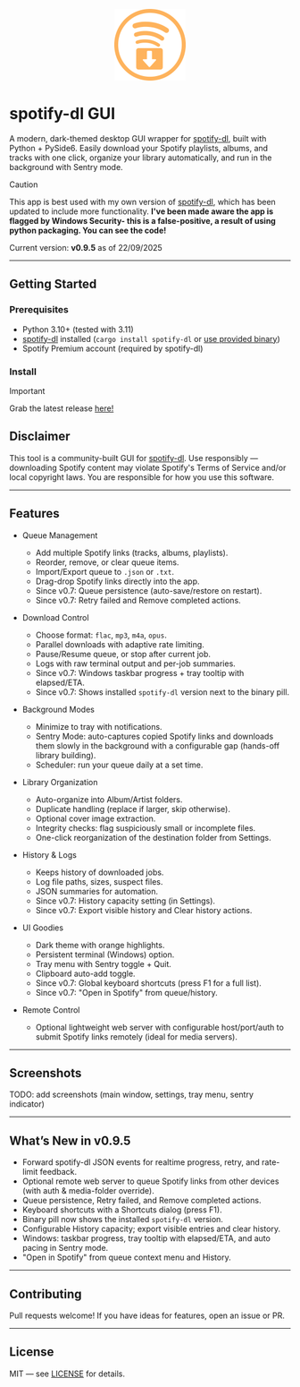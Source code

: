 <p align="center">
  <img src="assets/logo.png" alt="spotify-dl-gui logo" width="128"/>
</p>

# spotify-dl GUI

A modern, dark-themed desktop GUI wrapper for [spotify-dl](https://github.com/GuillemCastro/spotify-dl), built with Python + PySide6.
Easily download your Spotify playlists, albums, and tracks with one click, organize your library automatically, and run in the background with Sentry mode.

> [!CAUTION]
> This app is best used with my own version of [spotify-dl](https://github.com/z-er/spotify-dl), which has been updated to include more functionality.
> **I've been made aware the app is flagged by Windows Security- this is a false-positive, a result of using python packaging. You can see the code!**

Current version: **v0.9.5** as of 22/09/2025

---

## Getting Started

### Prerequisites
- Python 3.10+ (tested with 3.11)
- [spotify-dl](https://github.com/GuillemCastro/spotify-dl) installed (`cargo install spotify-dl` or [use provided binary](https://github.com/z-er/spotify-dl))
- Spotify Premium account (required by spotify-dl)

### Install
> [!IMPORTANT]
> Grab the latest release [here!](https://github.com/z-er/spotify-dl-gui/releases)

## Disclaimer

This tool is a community-built GUI for [spotify-dl](https://github.com/GuillemCastro/spotify-dl).
Use responsibly — downloading Spotify content may violate Spotify's Terms of Service and/or local copyright laws.
You are responsible for how you use this software.

---

## Features

- Queue Management
  - Add multiple Spotify links (tracks, albums, playlists).
  - Reorder, remove, or clear queue items.
  - Import/Export queue to `.json` or `.txt`.
  - Drag-drop Spotify links directly into the app.
  - Since v0.7: Queue persistence (auto-save/restore on restart).
  - Since v0.7: Retry failed and Remove completed actions.

- Download Control
  - Choose format: `flac`, `mp3`, `m4a`, `opus`.
  - Parallel downloads with adaptive rate limiting.
  - Pause/Resume queue, or stop after current job.
  - Logs with raw terminal output and per-job summaries.
  - Since v0.7: Windows taskbar progress + tray tooltip with elapsed/ETA.
  - Since v0.7: Shows installed `spotify-dl` version next to the binary pill.

- Background Modes
  - Minimize to tray with notifications.
  - Sentry Mode: auto-captures copied Spotify links and downloads them slowly in the background with a configurable gap (hands-off library building).
  - Scheduler: run your queue daily at a set time.

- Library Organization
  - Auto-organize into Album/Artist folders.
  - Duplicate handling (replace if larger, skip otherwise).
  - Optional cover image extraction.
  - Integrity checks: flag suspiciously small or incomplete files.
  - One-click reorganization of the destination folder from Settings.

- History & Logs
  - Keeps history of downloaded jobs.
  - Log file paths, sizes, suspect files.
  - JSON summaries for automation.
  - Since v0.7: History capacity setting (in Settings).
  - Since v0.7: Export visible history and Clear history actions.

- UI Goodies
  - Dark theme with orange highlights.
  - Persistent terminal (Windows) option.
  - Tray menu with Sentry toggle + Quit.
  - Clipboard auto-add toggle.
  - Since v0.7: Global keyboard shortcuts (press F1 for a full list).
  - Since v0.7: "Open in Spotify" from queue/history.

- Remote Control
  - Optional lightweight web server with configurable host/port/auth to submit Spotify links remotely (ideal for media servers).

---

## Screenshots

TODO: add screenshots (main window, settings, tray menu, sentry indicator)

---

## What’s New in v0.9.5

- Forward spotify-dl JSON events for realtime progress, retry, and rate-limit feedback.
- Optional remote web server to queue Spotify links from other devices (with auth & media-folder override).
- Queue persistence, Retry failed, and Remove completed actions.
- Keyboard shortcuts with a Shortcuts dialog (press F1).
- Binary pill now shows the installed `spotify-dl` version.
- Configurable History capacity; export visible entries and clear history.
- Windows: taskbar progress, tray tooltip with elapsed/ETA, and auto pacing in Sentry mode.
- "Open in Spotify" from queue context menu and History.

---

## Contributing

Pull requests welcome! If you have ideas for features, open an issue or PR.

---

## License

MIT — see [LICENSE](LICENSE) for details.
